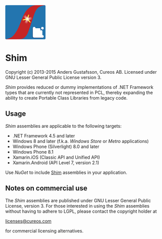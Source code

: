 <img src="NuGet/shim.png" alt="Shim logo" height="108" />

Shim
=======

Copyright (c) 2013-2015 Anders Gustafsson, Cureos AB. Licensed under GNU Lesser General Public License version 3.<br />

*Shim* provides reduced or dummy implementations of .NET Framework types that are currently not represented in PCL, thereby expanding the ability to create Portable Class Libraries from legacy code.


Usage
-----

*Shim* assemblies are applicable to the following targets:

* .NET Framework 4.5 and later
* Windows 8 and later (f.k.a. *Windows Store* or *Metro* applications)
* Windows Phone (Silverlight) 8.0 and later
* Windows Phone 8.1
* Xamarin.iOS (Classic API and Unified API)
* Xamarin.Android (API Level 7, version 2.1)

Use *NuGet* to include [Shim](https://www.nuget.org/packages/shim) assemblies in your application.


Notes on commercial use
-----------------------

The *Shim* assemblies are published under GNU Lesser General Public License, version 3.
For those interested in using the *Shim* assemblies without having to adhere to LGPL, please contact the copyright holder at

licenses@cureos.com

for commercial licensing alternatives.
